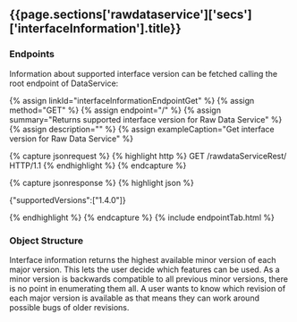 <h2 id="{{page.sections['rawdataservice']['secs']['interfaceInformation'].anchor}}">{{page.sections['rawdataservice']['secs']['interfaceInformation'].title}}</h2>

<h3 id="{{page.sections['rawdataservice']['secs']['interfaceInformation'].anchor}}-endpoints">Endpoints</h3>

Information about supported interface version can be fetched calling the root endpoint of DataService:

{% assign linkId="interfaceInformationEndpointGet" %}
{% assign method="GET" %}
{% assign endpoint="/" %}
{% assign summary="Returns supported interface version for Raw Data Service" %}
{% assign description="" %}
{% assign exampleCaption="Get interface version for Raw Data Service" %}

{% capture jsonrequest %}
{% highlight http %}
GET /rawdataServiceRest/ HTTP/1.1
{% endhighlight %}
{% endcapture %}

{% capture jsonresponse %}
{% highlight json %}

{"supportedVersions":["1.4.0"]}

{% endhighlight %}
{% endcapture %}
{% include endpointTab.html %}

<h3 id="{{page.sections['interfaceInformation']['secs']['interfaceinformation'].anchor}}-objectstructure">Object Structure</h3>

Interface information returns the highest available minor version of each major version. This lets the user decide which features can be used.
As a minor version is backwards compatible to all previous minor versions, there is no point in enumerating them all. A user wants to know which revision of each major version is available as that means they can work around possible bugs of older revisions.